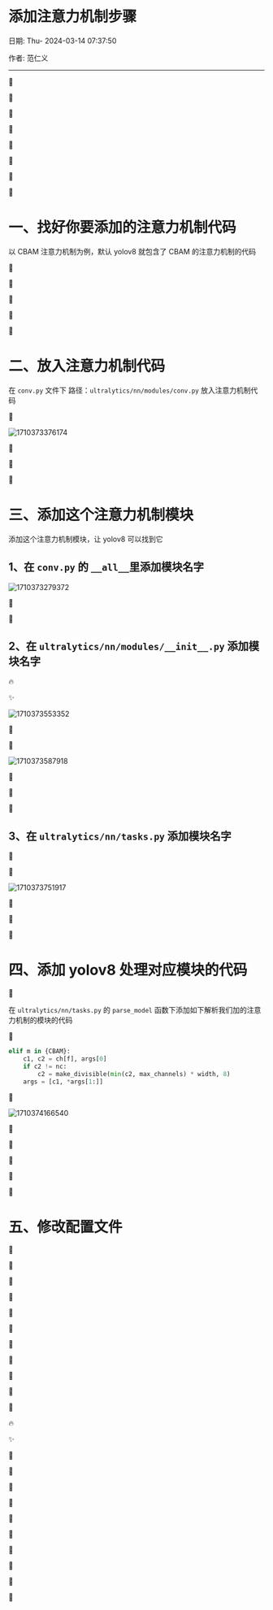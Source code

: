 # 添加注意力机制步骤

日期: Thu- 2024-03-14 07:37:50

作者: 范仁义

---

🍎

🍓

🍊

🍒

🍌

🍑

🍍

🍉

# 一、找好你要添加的注意力机制代码

以 CBAM 注意力机制为例，默认 yolov8 就包含了 CBAM 的注意力机制的代码

🍇

🍋

🍅

🍐

📖

# 二、放入注意力机制代码

在 `conv.py` 文件下 路径：`ultralytics/nn/modules/conv.py` 放入注意力机制代码

🍧

![1710373376174](image/添加注意力机制步骤/1710373376174.png)

🍓

📒

🔧

# 三、添加这个注意力机制模块

添加这个注意力机制模块，让 yolov8 可以找到它

## 1、在 `conv.py` 的 `__all__`里添加模块名字

![1710373279372](image/添加注意力机制步骤/1710373279372.png)

🌱

🌺

## 2、在 `ultralytics/nn/modules/__init__.py` 添加模块名字

🔥

✨

![1710373553352](image/添加注意力机制步骤/1710373553352.png)

🍹

🧊

![1710373587918](image/添加注意力机制步骤/1710373587918.png)

🍄

🌷

💮

## 3、在 `ultralytics/nn/tasks.py` 添加模块名字

🌸

🍁

![1710373751917](image/添加注意力机制步骤/1710373751917.png)

🌳

🌲

🌴

# 四、添加 yolov8 处理对应模块的代码

🍎

在 `ultralytics/nn/tasks.py` 的 `parse_model` 函数下添加如下解析我们加的注意力机制的模块的代码

🍓

```python
elif m in {CBAM}:
    c1, c2 = ch[f], args[0]
    if c2 != nc:
        c2 = make_divisible(min(c2, max_channels) * width, 8)
    args = [c1, *args[1:]]
```

🍊

![1710374166540](image/添加注意力机制步骤/1710374166540.png)

🍒

🍌

🍑

🍍

🍉

# 五、修改配置文件

🍇

🍋

🍅

🍐

📖

🍧

🍓

📒

🔧

🌱

🌺

🔥

✨

🍹

🧊

🍄

🌷

💮

🌸

🍁

🌳

🌲

🌴
